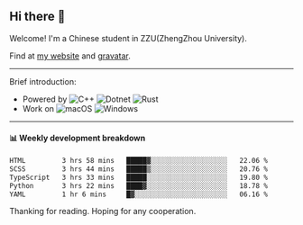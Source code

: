 ## Hi there 👋

Welcome!
I'm a Chinese student in ZZU(ZhengZhou University).

Find at [my website](https://www.kawayi.moe) and [gravatar](https://gravatar.com/moegodot).

------

Brief introduction:
+ Powered by ![C++](https://img.shields.io/badge/C%2B%2B-white?style=for-the-badge&logo=cplusplus&logoColor=%2300599C&logoSize=auto)
![Dotnet](https://img.shields.io/badge/--%3EC%23-white?style=for-the-badge&logo=dotnet&logoColor=%23512BD4&logoSize=auto)
![Rust](https://img.shields.io/badge/Rust-white?style=for-the-badge&logo=rust&logoColor=%23000000&logoSize=auto)
+ Work on ![macOS](https://img.shields.io/badge/macOS-white?style=for-the-badge&logo=apple&logoColor=%23000000&logoSize=auto)
![Windows](https://img.shields.io/badge/windows-white?style=for-the-badge&logo=gitforwindows&logoColor=%2380B3FF&logoSize=auto)

------

#### 📊 Weekly development breakdown
<!--START_SECTION:waka-->

```txt
HTML         3 hrs 58 mins   █████▓░░░░░░░░░░░░░░░░░░░   22.06 %
SCSS         3 hrs 44 mins   █████▒░░░░░░░░░░░░░░░░░░░   20.76 %
TypeScript   3 hrs 33 mins   █████░░░░░░░░░░░░░░░░░░░░   19.80 %
Python       3 hrs 22 mins   ████▓░░░░░░░░░░░░░░░░░░░░   18.78 %
YAML         1 hr 6 mins     █▓░░░░░░░░░░░░░░░░░░░░░░░   06.16 %
```

<!--END_SECTION:waka-->

Thanking for reading. Hoping for any cooperation.
